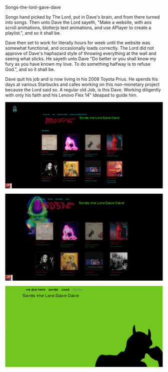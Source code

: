 Songs-the-lord-gave-dave

Songs hand picked by The Lord, put in Dave's brain, and from there turned into songs.
Then unto Dave the Lord sayeth, "Make a website, with aos scroll animations, blotterjs text animations, and use APlayer to create a playlist.", and so it shall be.

Dave then set to work for literally hours for week until the website was somewhat functional, and occasionally loads correctly. 
The Lord did not approve of Dave's haphazard style of throwing everything at the wall and seeing what sticks. He sayeth unto Dave "Do better or you shall know my fury as you have known my love. To do something halfway is to refuse God.", and so it shall be.

Dave quit his job and is now living in his 2008 Toyota Prius. He spends his days at various Starbucks and cafes working on this non-monetary project because the Lord said so.
A regular old Job, is this Dave. Working diligently with only his faith and his Lenovo Flex 14" Ideapad to guide him.


![Alt](https://github.com/bafflingscience/songs-the-lord-gave-dave/blob/main/screenshot.png)

![Alt](https://github.com/bafflingscience/songs-the-lord-gave-dave/blob/main/skreenshot.png)

![Alt](https://github.com/bafflingscience/songs-the-lord-gave-dave/blob/main/green-devil.png)